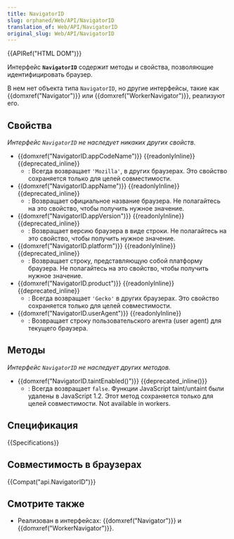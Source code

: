 ```yaml
---
title: NavigatorID
slug: orphaned/Web/API/NavigatorID
translation_of: Web/API/NavigatorID
original_slug: Web/API/NavigatorID
---
```


{{APIRef("HTML DOM")}}

Интерфейс **`NavigatorID`** содержит методы и свойства, позволяющие идентифицировать браузер.

В нем нет объекта типа `NavigatorID`, но другие интерфейсы, такие как {{domxref("Navigator")}} или {{domxref("WorkerNavigator")}}, реализуют его.

## Свойства

_Интерфейс `NavigatorID`_ _не наследует никаких других свойств._

- {{domxref("NavigatorID.appCodeName")}} {{readonlyInline}}{{deprecated_inline}}
  - : Всегда возвращает `'Mozilla'`, в других браузерах. Это свойство сохраняется только для целей совместимости.
- {{domxref("NavigatorID.appName")}} {{readonlyInline}} {{deprecated_inline}}
  - : Возвращает официальное название браузера. Не полагайтесь на это свойство, чтобы получить нужное значение.
- {{domxref("NavigatorID.appVersion")}} {{readonlyInline}} {{deprecated_inline}}
  - : Возвращает версию браузера в виде строки. Не полагайтесь на это свойство, чтобы получить нужное значение.
- {{domxref("NavigatorID.platform")}} {{readonlyInline}} {{deprecated_inline}}
  - : Возвращает строку, представляющую собой платформу браузера. Не полагайтесь на это свойство, чтобы получить нужное значение.
- {{domxref("NavigatorID.product")}} {{readonlyInline}} {{deprecated_inline}}
  - : Всегда возвращает `'Gecko'` в других браузерах. Это свойство сохраняется только для целей совместимости.
- {{domxref("NavigatorID.userAgent")}} {{readonlyInline}}
  - : Возвращает строку пользовательского агента (user agent) для текущего браузера.

## Методы

_Интерфейс_ _`NavigatorID`_ _не наследует других методов._

- {{domxref("NavigatorID.taintEnabled()")}} {{deprecated_inline()}}
  - : Всегда возвращает `false`. Функции JavaScript taint/untaint были удалены в JavaScript 1.2. Этот метод сохраняется только для целей совместимости. Not available in workers.

## Спецификация

{{Specifications}}

## Совместимость в браузерах

{{Compat("api.NavigatorID")}}

## Смотрите также

- Реализован в интерфейсах: {{domxref("Navigator")}} и {{domxref("WorkerNavigator")}}.
